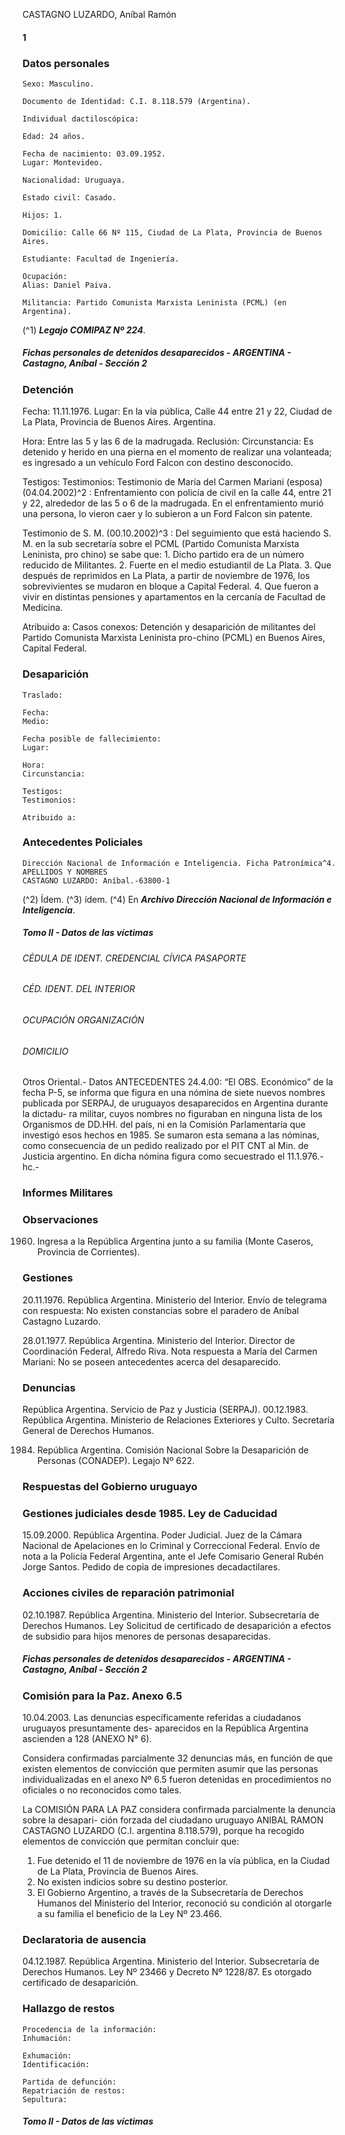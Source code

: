 CASTAGNO LUZARDO, Aníbal Ramón

#### 1

### Datos personales

```
Sexo: Masculino.
```
```
Documento de Identidad: C.I. 8.118.579 (Argentina).
```
```
Individual dactiloscópica:
```
```
Edad: 24 años.
```
```
Fecha de nacimiento: 03.09.1952.
Lugar: Montevideo.
```
```
Nacionalidad: Uruguaya.
```
```
Estado civil: Casado.
```
```
Hijos: 1.
```
```
Domicilio: Calle 66 Nº 115, Ciudad de La Plata, Provincia de Buenos Aires.
```
```
Estudiante: Facultad de Ingeniería.
```
```
Ocupación:
Alias: Daniel Paiva.
```
```
Militancia: Partido Comunista Marxista Leninista (PCML) (en Argentina).
```
(^1) **_Legajo COMIPAZ Nº 224_**.


##### Fichas personales de detenidos desaparecidos - ARGENTINA - Castagno, Aníbal - Sección 2

### Detención

Fecha: 11.11.1976.
Lugar: En la vía pública, Calle 44 entre 21 y 22, Ciudad de La Plata, Provincia de Buenos Aires.
Argentina.

Hora: Entre las 5 y las 6 de la madrugada.
Reclusión:
Circunstancia: Es detenido y herido en una pierna en el momento de realizar una volanteada; es
ingresado a un vehículo Ford Falcon con destino desconocido.

Testigos:
Testimonios: Testimonio de María del Carmen Mariani (esposa) (04.04.2002)^2 : Enfrentamiento
con policía de civil en la calle 44, entre 21 y 22, alrededor de las 5 o 6 de la madrugada. En el
enfrentamiento murió una persona, lo vieron caer y lo subieron a un Ford Falcon sin patente.

Testimonio de S. M. (00.10.2002)^3 : Del seguimiento que está haciendo S. M. en la sub secretaría
sobre el PCML (Partido Comunista Marxista Leninista, pro chino) se sabe que: 1. Dicho partido era
de un número reducido de Militantes. 2. Fuerte en el medio estudiantil de La Plata. 3. Que después de
reprimidos en La Plata, a partir de noviembre de 1976, los sobrevivientes se mudaron en bloque a
Capital Federal. 4. Que fueron a vivir en distintas pensiones y apartamentos en la cercanía de Facultad
de Medicina.

Atribuido a:
Casos conexos: Detención y desaparición de militantes del Partido Comunista Marxista Leninista
pro-chino (PCML) en Buenos Aires, Capital Federal.

### Desaparición

```
Traslado:
```
```
Fecha:
Medio:
```
```
Fecha posible de fallecimiento:
Lugar:
```
```
Hora:
Circunstancia:
```
```
Testigos:
Testimonios:
```
```
Atribuido a:
```
### Antecedentes Policiales

```
Dirección Nacional de Información e Inteligencia. Ficha Patronímica^4.
APELLIDOS Y NOMBRES
CASTAGNO LUZARDO: Aníbal.-63800-1
```
(^2) Ídem.
(^3) ídem.
(^4) En **_Archivo Dirección Nacional de Información e Inteligencia_**.


##### Tomo II - Datos de las víctimas

###### CÉDULA DE IDENT. CREDENCIAL CÍVICA PASAPORTE

###### CÉD. IDENT. DEL INTERIOR

###### OCUPACIÓN ORGANIZACIÓN

###### DOMICILIO

Otros Oriental.-
Datos
ANTECEDENTES
24.4.00: “El OBS. Económico” de la fecha P-5, se informa que figura en una nómina de siete
nuevos nombres publicada por SERPAJ, de uruguayos desaparecidos en Argentina durante la dictadu-
ra militar, cuyos nombres no figuraban en ninguna lista de los Organismos de DD.HH. del país, ni en
la Comisión Parlamentaria que investigó esos hechos en 1985. Se sumaron esta semana a las nóminas,
como consecuencia de un pedido realizado por el PIT CNT al Min. de Justicia argentino. En dicha
nómina figura como secuestrado el 11.1.976.-hc.-

### Informes Militares

### Observaciones

1960. Ingresa a la República Argentina junto a su familia (Monte Caseros, Provincia de Corrientes).

### Gestiones

20.11.1976. República Argentina. Ministerio del Interior. Envío de telegrama con respuesta: No
existen constancias sobre el paradero de Aníbal Castagno Luzardo.

28.01.1977. República Argentina. Ministerio del Interior. Director de Coordinación Federal, Alfredo
Riva. Nota respuesta a María del Carmen Mariani: No se poseen antecedentes acerca del desaparecido.

### Denuncias

República Argentina. Servicio de Paz y Justicia (SERPAJ).
00.12.1983. República Argentina. Ministerio de Relaciones Exteriores y Culto. Secretaría General
de Derechos Humanos.

1984. República Argentina. Comisión Nacional Sobre la Desaparición de Personas (CONADEP).
Legajo Nº 622.

### Respuestas del Gobierno uruguayo

### Gestiones judiciales desde 1985. Ley de Caducidad

15.09.2000. República Argentina. Poder Judicial. Juez de la Cámara Nacional de Apelaciones en lo
Criminal y Correccional Federal. Envío de nota a la Policía Federal Argentina, ante el Jefe Comisario
General Rubén Jorge Santos. Pedido de copia de impresiones decadactilares.

### Acciones civiles de reparación patrimonial

02.10.1987. República Argentina. Ministerio del Interior. Subsecretaría de Derechos Humanos.
Ley Solicitud de certificado de desaparición a efectos de subsidio para hijos menores de personas
desaparecidas.


##### Fichas personales de detenidos desaparecidos - ARGENTINA - Castagno, Aníbal - Sección 2

### Comisión para la Paz. Anexo 6.5

10.04.2003. Las denuncias específicamente referidas a ciudadanos uruguayos presuntamente des-
aparecidos en la República Argentina ascienden a 128 (ANEXO N° 6).

Considera confirmadas parcialmente 32 denuncias más, en función de que existen elementos de
convicción que permiten asumir que las personas individualizadas en el anexo Nº 6.5 fueron detenidas
en procedimientos no oficiales o no reconocidos como tales.

La COMISIÓN PARA LA PAZ considera confirmada parcialmente la denuncia sobre la desapari-
ción forzada del ciudadano uruguayo ANIBAL RAMON CASTAGNO LUZARDO (C.I. argentina
8.118.579), porque ha recogido elementos de convicción que permitan concluir que:

1. Fue detenido el 11 de noviembre de 1976 en la vía pública, en la Ciudad de La Plata, Provincia
de Buenos Aires.
2. No existen indicios sobre su destino posterior.
3. El Gobierno Argentino, a través de la Subsecretaría de Derechos Humanos del Ministerio del
Interior, reconoció su condición al otorgarle a su familia el beneficio de la Ley Nº 23.466.

### Declaratoria de ausencia

04.12.1987. República Argentina. Ministerio del Interior. Subsecretaría de Derechos Humanos.
Ley Nº 23466 y Decreto Nº 1228/87. Es otorgado certificado de desaparición.

### Hallazgo de restos

```
Procedencia de la información:
Inhumación:
```
```
Exhumación:
Identificación:
```
```
Partida de defunción:
Repatriación de restos:
Sepultura:
```

##### Tomo II - Datos de las víctimas

